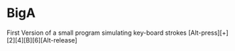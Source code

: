 # BigA
First Version of a small program simulating key-board strokes [Alt-press][+][2][4][B][6][Alt-release]
